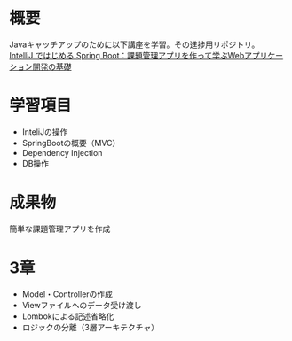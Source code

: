 # 概要
Javaキャッチアップのために以下講座を学習。その進捗用リポジトリ。  
[IntelliJ ではじめる Spring Boot：課題管理アプリを作って学ぶWebアプリケーション開発の基礎](https://www.udemy.com/course/intellij-spring-boot/)  

# 学習項目
- InteliJの操作
- SpringBootの概要（MVC）
- Dependency Injection
- DB操作

# 成果物
簡単な課題管理アプリを作成

# 3章
- Model・Controllerの作成
- Viewファイルへのデータ受け渡し
- Lombokによる記述省略化
- ロジックの分離（3層アーキテクチャ）
